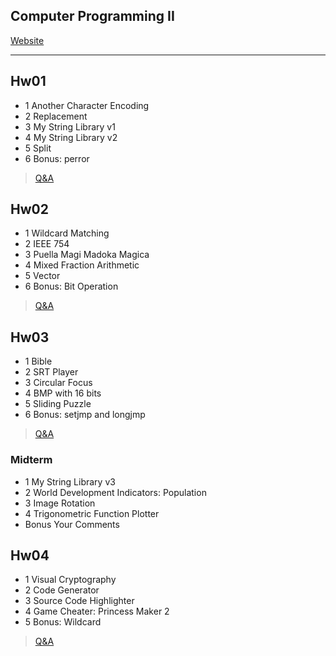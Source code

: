 ## Computer Programming II

[Website](https://sites.google.com/gapps.ntnu.edu.tw/neokent/teaching/2022spring-computer-programming-ii?authuser=0)

---

## Hw01
- 1 Another Character Encoding
- 2 Replacement
- 3 My String Library v1
- 4 My String Library v2
- 5 Split
- 6 Bonus: perror
> [Q&A](https://hackmd.io/@JacobLinCool/CP2-HW1-QA)

## Hw02
- 1 Wildcard Matching
- 2 IEEE 754
- 3 Puella Magi Madoka Magica
- 4 Mixed Fraction Arithmetic
- 5 Vector
- 6 Bonus: Bit Operation
> [Q&A](https://hackmd.io/@JacobLinCool/CP2-HW2-QA)

## Hw03
- 1 Bible
- 2 SRT Player
- 3 Circular Focus
- 4 BMP with 16 bits
- 5 Sliding Puzzle
- 6 Bonus: setjmp and longjmp
> [Q&A](https://hackmd.io/@JacobLinCool/CP2-HW3-QA)

### Midterm
- 1 My String Library v3
- 2 World Development Indicators: Population
- 3 Image Rotation
- 4 Trigonometric Function Plotter
- Bonus Your Comments

## Hw04
- 1 Visual Cryptography
- 2 Code Generator
- 3 Source Code Highlighter
- 4 Game Cheater: Princess Maker 2
- 5 Bonus: Wildcard
> [Q&A](https://hackmd.io/@JacobLinCool/CP2-HW4-QA)